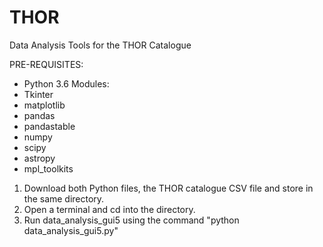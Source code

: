 # THOR
Data Analysis Tools for the THOR Catalogue

PRE-REQUISITES:
- Python 3.6
Modules:
- Tkinter
- matplotlib
- pandas
- pandastable
- numpy
- scipy
- astropy
- mpl_toolkits


1) Download both Python files, the THOR catalogue CSV file and store in the same directory.
2) Open a terminal and cd into the directory.
3) Run data_analysis_gui5 using the command "python data_analysis_gui5.py"
